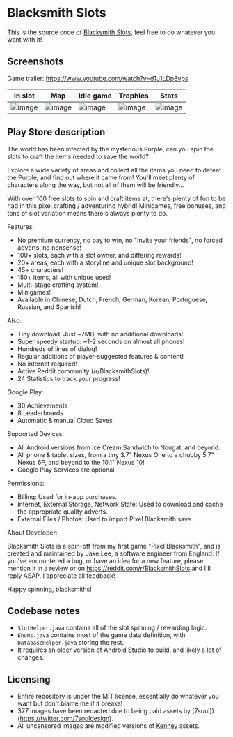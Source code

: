 # Blacksmith Slots

This is the source code of [Blacksmith Slots](https://play.google.com/store/apps/details?id=uk.co.jakelee.blacksmithslots), feel free to do whatever you want with it!

## Screenshots

Game trailer: https://www.youtube.com/watch?v=d1J1LDp8vps

| In slot | Map | Idle game | Trophies | Stats |
| -- | -- | -- | -- | -- |
| ![image](https://user-images.githubusercontent.com/12380876/157328444-17df8157-6a9b-4bf5-b5ca-a6116d034d24.png) | ![image](https://user-images.githubusercontent.com/12380876/157328488-2244cc56-eb26-4f2c-8de4-59b430b33ec3.png) | ![image](https://user-images.githubusercontent.com/12380876/157328530-9d45ad8c-870c-4b47-a4e1-8a00d05c3dd4.png) | ![image](https://user-images.githubusercontent.com/12380876/157328557-a5fa88f0-423e-4eda-900b-fe00bca2c67d.png) | ![image](https://user-images.githubusercontent.com/12380876/157328623-6f0d2b03-9e1a-40d0-9c25-44e1c711e3f7.png) |





## Play Store description

The world has been infected by the mysterious Purple, can you spin the slots to craft the items needed to save the world?

Explore a wide variety of areas and collect all the items you need to defeat the Purple, and find out where it came from! You'll meet plenty of characters along the way, but not all of them will be friendly...

With over 100 free slots to spin and craft items at, there's plenty of fun to be had in this pixel crafting / adventuring hybrid! Minigames, free bonuses, and tons of slot variation means there's always plenty to do.

Features:

* No premium currency, no pay to win, no "Invite your friends", no forced adverts, no nonsense!
* 100+ slots, each with a slot owner, and differing rewards!
* 20+ areas, each with a storyline and unique slot background!
* 45+ characters!
* 150+ items, all with unique uses!
* Multi-stage crafting system!
* Minigames!
* Available in Chinese, Dutch, French, German, Korean, Portuguese, Russian, and Spanish!

Also:

* Tiny download! Just ~7MB, with no additional downloads!
* Super speedy startup: ~1-2 seconds on almost all phones!
* Hundreds of lines of dialog!
* Regular additions of player-suggested features & content!
* No internet required!
* Active Reddit community (/r/BlacksmithSlots)!
* 24 Statistics to track your progress!

Google Play:

* 30 Achievements
* 8 Leaderboards
* Automatic & manual Cloud Saves

Supported Devices:

* All Android versions from Ice Cream Sandwich to Nougat, and beyond.
* All phone & tablet sizes, from a tiny 3.7" Nexus One to a chubby 5.7" Nexus 6P, and beyond to the 10.1" Nexus 10!
* Google Play Services are optional.

Permissions:

* Billing: Used for in-app purchases.
* Internet, External Storage, Network State: Used to download and cache the appropriate quality adverts.
* External Files / Photos: Used to import Pixel Blacksmith save.

About Developer:

Blacksmith Slots is a spin-off from my first game "Pixel Blacksmith", and is created and maintained by Jake Lee, a software engineer from England. If you've encountered a bug, or have an idea for a new feature, please mention it in a review or on https://reddit.com/r/BlacksmithSlots and I'll reply ASAP. I appreciate all feedback!

Happy spinning, blacksmiths!

## Codebase notes
* `SlotHelper.java` contains all of the slot spinning / rewarding logic.
* `Enums.java` contains most of the game data definition, with `DatabaseHelper.java` storing the rest.
* It requires an older version of Android Studio to build, and likely a lot of changes.

## Licensing
* Entire repository is under the MIT license, essentially do whatever you want but don't blame me if it breaks!
* 377 images have been redacted due to being paid assets by [7soul])(https://twitter.com/7souldesign).
* All uncensored images are modified versions of [Kenney](https://www.kenney.nl/assets?s=city) assets.
